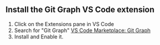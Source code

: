 
## Install the Git Graph VS Code extension

1. Click on the Extensions pane in VS Code
2. Search for "Git Graph" [VS Code Marketplace: Git Graph](https://marketplace.visualstudio.com/items?itemName=mhutchie.git-graph)
3. Install and Enable it.